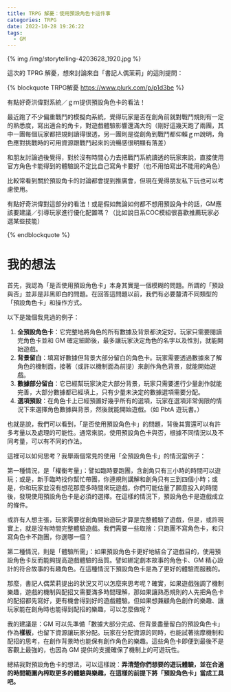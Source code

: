 ```yaml
---
title: TRPG 解憂：使用預設角色卡這件事
categories: TRPG
date: 2022-10-28 19:26:22
tags:
  - GM
---
```


{% img /img/storytelling-4203628_1920.jpg %}

這次的 TPRG 解憂，想來討論來自「書記人偶茉莉」的這則提問：

{% blockquote TRPG解憂 https://www.plurk.com/p/p1d3be %}

有點好奇洪偉對系統／ｇｍ提供預設角色卡的看法！

最近跑了不少偏重戰鬥的模擬向系統，覺得玩家是否在創角前就對戰鬥規則有一定的熟悉度，寫出適合的角卡，對遊戲體驗影響還滿大的（剛好這幾天跑了兩團，其中一團每個玩家都把規則讀得很透，另一團則是從創角到戰鬥都仰賴ｇｍ說明，角色應對挑戰時的可用資源跟戰鬥起來的流暢感很明顯有落差）

和朋友討論過後覺得，對於沒有時間心力去把戰鬥系統讀透的玩家來說，直接使用官方角色卡能得到的體驗說不定比自己寫角卡要好（也不用怕寫出不能用的角色）

比較常看到關於預設角卡的討論都會提到推廣會，但現在覺得朋友私下玩也可以考慮使用。

有點好奇洪偉對這部分的看法！或是假如無論如何都不想用預設角卡的話，GM應該要建議／引導玩家進行優化配置嗎？（比如說日系COC模組很喜歡推薦玩家必選某些技能）

{% endblockquote %}

<!--more-->

# 我的想法

首先，我認為「是否使用預設角色卡」本身其實是一個模糊的問題。所謂的「預設與否」並非是非黑即白的問題。在回答這問題以前，我們有必要釐清不同類型的「預設角色卡」和操作方式。

以下是幾個我見過的例子：

1. **全預設角色卡**：它完整地將角色的所有數據及背景都決定好。玩家只需要閱讀完角色卡並和 GM 確定細節後，最多讓玩家決定角色的名字以及性別，就能開始遊戲。
2. **背景留白**：填寫好數據但背景大部分留白的角色卡。玩家需要透過數據來了解角色的機制面，接著（或許以機制面為前提）來創作角色背景，就能開始遊戲。
3. **數據部分留白**：它已經幫玩家決定大部分背景，玩家只需要進行少量創作就能完善，大部分數據都已經填上，只有少量未決定的數據選項需要分配。
4. **選項預設**：在角色卡上已經預置好幾乎所有的選項，玩家在選項非常侷限的情況下來選擇角色數據與背景，然後就能開始遊戲。（如 PbtA 遊玩書。）

也就是說，我們可以看到，「是否使用預設角色卡」的問題，背後其實還可以有許多考量以及處理的可能性。通常來說，使用預設角色卡與否，根據不同情況以及不同考量，可以有不同的作法。

這裡可以如何思考？我舉兩個常見的使用「全預設角色卡」的情況當例子：

第一種情況，是「權衡考量」：譬如臨時要跑團，含創角只有三小時的時間可以遊玩；或是，新手臨時找你幫忙帶團，你連規則講解和創角只有三到四個小時；或是，你和玩家並沒有想花那麼多時間來玩遊戲，你們可能估量了願意投入的時間後，發現使用預設角色卡是必須的選擇。在這樣的情況下，預設角色卡是遊戲成立的條件。

或許有人想主張，玩家需要從創角開始遊玩才算是完整體驗了遊戲，但是，或許現實上，就是沒有時間完整體驗遊戲。我們需要一些取捨：只跑團不寫角色卡，和只寫角色卡不跑團，你選哪一個？

第二種情況，則是「體驗所需」：如果預設角色卡更好地結合了遊戲目的，使用預設角色卡反而能夠提高遊戲體驗的品質。譬如綁定劇本故事的角色卡、GM 精心設計的符合故事的有趣角色。在這種情況下預設角色卡是為了更好的體驗而服務的。

那麼，書記人偶茉莉提出的狀況又可以怎麼來思考呢？確實，如果遊戲強調了機制樂趣，遊戲的機制與配招又需要滿多時間理解，那如果讓熟悉規則的人先把角色卡的配招都先寫好，更有機會得到好的遊戲體驗。但如果想兼顧角色創作的樂趣、讓玩家能在創角時也能得到配招的樂趣，可以怎麼做呢？

我的建議是：GM 可以先準備「數據大部分完成、但背景盡量留白的預設角色卡」作為**樣板**，也留下資源讓玩家分配。玩家在分配資源的同時，也能試著揣摩機制和配招的思考，在創作背景時也能保有創作角色的樂趣。這些角色卡即便到最後不是客觀上最強的，也因為 GM 提供的支援確保了機制上的可遊玩性。

總結我對預設角色卡的想法，可以這樣說：**弄清楚你們想要的遊玩體驗，並在合適的時間範圍內榨取更多的體驗與樂趣，在這樣的前提下將「預設角色卡」當成工具吧。**